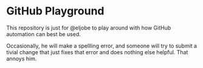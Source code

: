 # GitHub Playground

This repository is just for @eljobe to play around with how GitHub automation can best be used.

Occasionally, he will make a spellling error, and someone will try to submit a tivial change that just fixes that error and does nothing else helpful. That annoys him.
